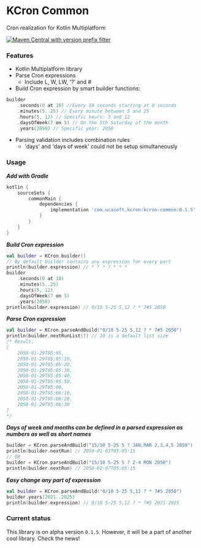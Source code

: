# KCron Common
Cron realization for Kotlin Multiplatform

[![Maven Central with version prefix filter](https://img.shields.io/maven-central/v/com.ucasoft.kcron/kcron-common/0.1.5)](https://search.maven.org/artifact/com.ucasoft.kcron/kcron-common/0.1.5/jar)

### Features
* Kotlin Multiplatform library
* Parse Cron expressions
  * Include L, W, LW, '?' and #
* Build Cron expression by smart builder functions:
```kotlin
builder
    .seconds(0 at 10) //Every 10 seconds starting at 0 seconds
    .minutes(5..25) // Every minute between 5 and 25
    .hours(5, 12) // Specific hours: 5 and 12
    .daysOfWeek(7 on 5) // On the 5th Saturday of the month
    .years(2050) // Specific year: 2050
```
* Parsing validation includes combination rules
  * 'days' and 'days of week' could not be setup simultaneously
### Usage
***Add with Gradle***
```groovy
kotlin {
    sourceSets {
        commonMain {
            dependencies {
                implementation 'com.ucasoft.kcron:kcron-common:0.1.5'
            }
        }
    }
}
```
***Build Cron expression***
```kotlin
val builder = KCron.builder()
// By default builder contains any expression for every part
println(builder.expression) // * * * ? * * *
builder
    .seconds(0 at 10)
    .minutes(5..25)
    .hours(5, 12)
    .daysOfWeek(7 on 5)
    .years(2050)
println(builder.expression) // 0/10 5-25 5,12 ? * 7#5 2050
```
***Parse Cron expression***
```kotlin
val builder = KCron.parseAndBuild("0/10 5-25 5,12 ? * 7#5 2050")
println(builder.nextRunList()) // 10 is a default list size
/* Result:
[
    2050-01-29T05:05,
    2050-01-29T05:05:10,
    2050-01-29T05:05:20,
    2050-01-29T05:05:30,
    2050-01-29T05:05:40,
    2050-01-29T05:05:50,
    2050-01-29T05:06,
    2050-01-29T05:06:10,
    2050-01-29T05:06:20,
    2050-01-29T05:06:30
]
*/ 
```
***Days of week and months can be defined in a parsed expression as numbers as well as short names***
```kotlin
builder = KCron.parseAndBuild("15/10 5-25 5 ? JAN,MAR 2,3,4,5 2050")
println(builder.nextRun) // 2050-01-03T05:05:15
// OR
builder = KCron.parseAndBuild("15/10 5-25 5 ? 2-4 MON 2050")
println(builder.nextRun) // 2050-02-07T05:05:15
```
***Easy change any part of expression***
```kotlin
val builder = KCron.parseAndBuild("0/10 5-25 5,12 ? * 7#5 2050")
builder.years(2021..2025)
println(builder.expression) // 0/10 5-25 5,12 ? * 7#5 2021-2025
``` 
### Current status
This library is on alpha version `0.1.5`.
However, it will be a part of another cool library.
Check the news! 
